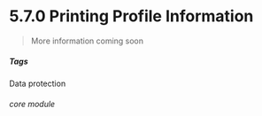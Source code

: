 
#    5.7.0 Printing Profile Information

> More information coming soon


##### Tags
Data protection

###### core module
